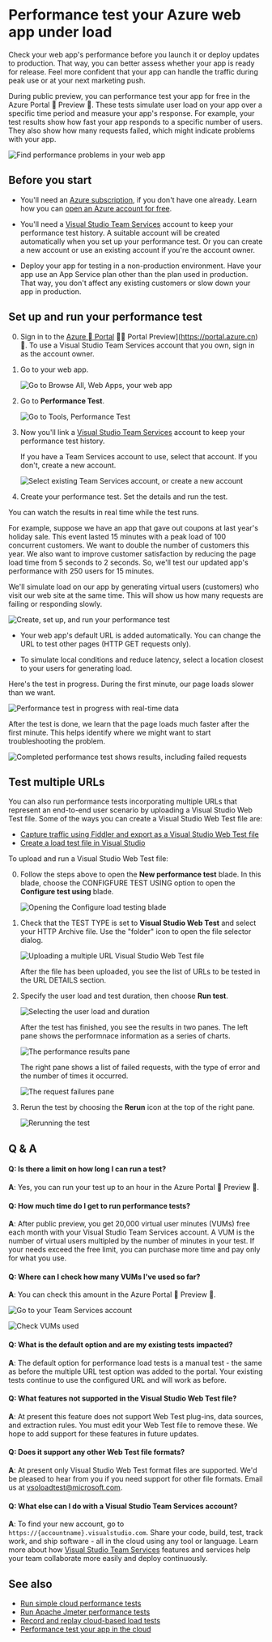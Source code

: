 <properties
   pageTitle="Test your Azure web app's performance | Azure"
   description="Run Azure web app performance tests to check how your app handles user load. Measure response time and find failures that might indicate problems."
   services="app-service\web"
   documentationCenter=""
   authors="ecfan"
   manager="douge"
   editor="jimbe"/>

<tags
   ms.service="app-service-web"
   ms.workload="web"
   ms.tgt_pltfrm="na"
   ms.devlang="na"
   ms.topic="article"
   ms.date="05/25/2016"
   wacn.date=""
   ms.author="estfan; manasma; ahomer"/>

# Performance test your Azure web app under load

Check your web app's performance before you launch it or deploy updates to production. 
That way, you can better assess whether your app is ready for release. Feel more
confident that your app can handle the traffic during peak use or at your next marketing push.

During public preview, you can performance test your app for free in the Azure Portal  Preview .
These tests simulate user load on your app over a specific time period and measure your app's response. 
For example, your test results show how fast your app responds to a specific number 
of users. They also show how many requests failed, which might indicate problems with your app.      

![Find performance problems in your web app](./media/app-service-web-app-performance-test/azure-np-perf-test-overview.png)

## Before you start

* You'll need an [Azure subscription](https://account.windowsazure.cn/subscriptions), 
if you don't have one already. Learn how you can 
[open an Azure account for free](/pricing/1rmb-trial/?WT.mc_id=A261C142F).

* You'll need a [Visual Studio Team Services](https://www.visualstudio.com/products/what-is-visual-studio-online-vs) 
account to keep your performance test history. A suitable account will be created 
automatically when you set up your performance test. Or you can create a new account 
or use an existing account if you're the account owner. 

* Deploy your app for testing in a non-production environment. 
Have your app use an App Service plan other than the plan used in production. 
That way, you don't affect any existing customers or slow down your app in production. 

## Set up and run your performance test

0.  Sign in to the [Azure  Portal](https://portal.azure.cn)  Portal Preview](https://portal.azure.cn) .
To use a Visual Studio Team Services account that you own, 
sign in as the account owner.

0.  Go to your web app.

    ![Go to Browse All, Web Apps, your web app](./media/app-service-web-app-performance-test/azure-np-web-apps.png)

0.  Go to **Performance Test**.

    ![Go to Tools, Performance Test](./media/app-service-web-app-performance-test/azure-np-web-app-details-tools-expanded.png)
 
0. Now you'll link a [Visual Studio Team Services](https://www.visualstudio.com/products/what-is-visual-studio-online-vs) 
account to keep your performance test history.

    If you have a Team Services account to use, select that account. If you don't, create a new account.

    ![Select existing Team Services account, or create a new account](./media/app-service-web-app-performance-test/azure-np-no-vso-account.png)

0.  Create your performance test. Set the details and run the test. 

You can watch the results in real time while the test runs.

For example, suppose we have an app that gave out coupons at last year's holiday sale. 
This event lasted 15 minutes with a peak load of 100 concurrent customers. 
We want to double the number of customers this year. We also want to improve customer satisfaction by reducing the page load time from 5 seconds to 2 seconds. 
So, we'll test our updated app's performance with 250 users for 15 minutes.

We'll simulate load on our app by generating virtual users (customers) 
  who visit our web site at the same time. This will show us how many 
  requests are failing or responding slowly.

  ![Create, set up, and run your performance test](./media/app-service-web-app-performance-test/azure-np-new-performance-test.png)

   *  Your web app's default URL is added automatically. 
   You can change the URL to test other pages (HTTP GET requests only).

   *  To simulate local conditions and reduce latency, 
   select a location closest to your users for generating load.

  Here's the test in progress. During the first minute, 
  our page loads slower than we want.

  ![Performance test in progress with real-time data](./media/app-service-web-app-performance-test/azure-np-running-perf-test.png)

  After the test is done, we learn that the page loads much faster 
  after the first minute. This helps identify where we might want to 
  start troubleshooting the problem.

  ![Completed performance test shows results, including failed requests](./media/app-service-web-app-performance-test/azure-np-perf-test-done.png)

## Test multiple URLs

You can also run performance tests incorporating multiple URLs
that represent an end-to-end user scenario by uploading a Visual
Studio Web Test file. Some of the ways you can create a
Visual Studio Web Test file are:

* [Capture traffic using Fiddler and export as a Visual Studio Web Test file](http://docs.telerik.com/fiddler/Save-And-Load-Traffic/Tasks/VSWebTest)
* [Create a load test file in Visual Studio](https://www.visualstudio.com/docs/test/performance-testing/run-performance-tests-app-before-release)

To upload and run a Visual Studio Web Test file:
 
0. Follow the steps above to open the **New performance test** blade.
   In this blade, choose the CONFIGFURE TEST USING option to open the 
   **Configure test using** blade.  

    ![Opening the Configure load testing blade](./media/app-service-web-app-performance-test/multiple-01-authoring-blade.png)

0. Check that the TEST TYPE is set to **Visual Studio Web Test** and select your HTTP Archive file.
    Use the "folder" icon to open the file selector dialog.

    ![Uploading a multiple URL Visual Studio Web Test file](./media/app-service-web-app-performance-test/multiple-01-authoring-blade2.png)

    After the file has been uploaded, you see the list of URLs to be tested in the URL DETAILS section.
 
0. Specify the user load and test duration, then choose **Run test**.

    ![Selecting the user load and duration](./media/app-service-web-app-performance-test/multiple-01-authoring-blade3.png)

    After the test has finished, you see the results in two panes. The left pane shows the performnace information as a series of charts.

    ![The performance results pane](./media/app-service-web-app-performance-test/multiple-01a-results.png)

    The right pane shows a list of failed requests, with the type of error and the number of times it occurred.

    ![The request failures pane](./media/app-service-web-app-performance-test/multiple-01b-results.png)

0. Rerun the test by choosing the **Rerun** icon at the top of the right pane.

    ![Rerunning the test](./media/app-service-web-app-performance-test/multiple-rerun-test.png)

##  Q & A

#### Q: Is there a limit on how long I can run a test? 

**A**: Yes, you can run your test up to an hour in the Azure Portal  Preview .

#### Q: How much time do I get to run performance tests? 

**A**: After public preview, you get 20,000 virtual user minutes (VUMs) 
free each month with your Visual Studio Team Services account. 
A VUM is the number of virtual users multipled by the number 
of minutes in your test. If your needs exceed the free limit, 
you can purchase more time and pay only for what you use.

#### Q: Where can I check how many VUMs I've used so far?

**A**: You can check this amount in the Azure Portal  Preview .

![Go to your Team Services account](./media/app-service-web-app-performance-test/azure-np-vso-accounts.png)

![Check VUMs used](./media/app-service-web-app-performance-test/azure-np-vso-accounts-vum-summary.png)

#### Q: What is the default option and are my existing tests impacted?

**A**: The default option for performance load tests is a manual test -
the same as before the multiple URL test option was added to the portal.
Your existing tests continue to use the configured URL and will work as before.

#### Q: What features not supported in the Visual Studio Web Test file?

**A**: At present this feature does not support Web Test plug-ins, data 
sources, and extraction rules. You must edit your Web Test file to remove 
these. We hope to add support for these features in future updates.

#### Q: Does it support any other Web Test file formats?
  
**A**: At present only Visual Studio Web Test format files are supported.
We'd be pleased to hear from you if you need support for other file formats. 
Email us at [vsoloadtest@microsoft.com](mailto:vsoloadtest@microsoft.com).

#### Q: What else can I do with a Visual Studio Team Services account?

**A**: To find your new account, go to ```https://{accountname}.visualstudio.com```. 
Share your code, build, test, track work, and ship software - all in the cloud 
using any tool or language. Learn more about how [Visual Studio Team Services](https://www.visualstudio.com/products/what-is-visual-studio-online-vs) 
features and services help your team collaborate more easily and deploy continuously.

## See also

* [Run simple cloud performance tests](https://www.visualstudio.com/docs/test/performance-testing/getting-started/get-started-simple-cloud-load-test)
* [Run Apache Jmeter performance tests](https://www.visualstudio.com/docs/test/performance-testing/getting-started/get-started-jmeter-test)
* [Record and replay cloud-based load tests](https://www.visualstudio.com/docs/test/performance-testing/getting-started/record-and-replay-cloud-load-tests)
* [Performance test your app in the cloud](https://www.visualstudio.com/docs/test/performance-testing/getting-started/getting-started-with-performance-testing)
